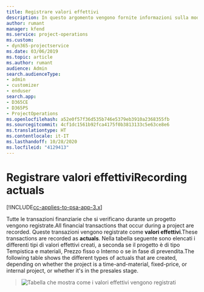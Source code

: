 ```yaml
---
title: Registrare valori effettivi
description: In questo argomento vengono fornite informazioni sulla modalità di registrazione di valori effettivi.
author: rumant
manager: kfend
ms.service: project-operations
ms.custom:
- dyn365-projectservice
ms.date: 03/06/2019
ms.topic: article
ms.author: rumant
audience: Admin
search.audienceType:
- admin
- customizer
- enduser
search.app:
- D365CE
- D365PS
- ProjectOperations
ms.openlocfilehash: a52e0f57f36d535b746e5379eb3910a2368355fb
ms.sourcegitcommit: 4cf1dc1561b92fca4175f0b3813133c5e63ce8e6
ms.translationtype: HT
ms.contentlocale: it-IT
ms.lasthandoff: 10/28/2020
ms.locfileid: "4129413"
---
```

# <a name="recording-actuals"></a><span data-ttu-id="4cd3c-103">Registrare valori effettivi</span><span class="sxs-lookup"><span data-stu-id="4cd3c-103">Recording actuals</span></span> 

[!INCLUDE[cc-applies-to-psa-app-3.x](../includes/cc-applies-to-psa-app-3x.md)]

<span data-ttu-id="4cd3c-104">Tutte le transazioni finanziarie che si verificano durante un progetto vengono registrate.</span><span class="sxs-lookup"><span data-stu-id="4cd3c-104">All financial transactions that occur during a project are recorded.</span></span> <span data-ttu-id="4cd3c-105">Queste transazioni vengono registrate come **valori effettivi**.</span><span class="sxs-lookup"><span data-stu-id="4cd3c-105">These transactions are recorded as **actuals**.</span></span> <span data-ttu-id="4cd3c-106">Nella tabella seguente sono elencati i differenti tipi di valori effettivi creati, a seconda se il progetto è di tipo Tempistica e materiali, Prezzo fisso o Interno o se in fase di prevendita.</span><span class="sxs-lookup"><span data-stu-id="4cd3c-106">The following table shows the different types of actuals that are created, depending on whether the project is a time-and-material, fixed-price, or internal project, or whether it's in the presales stage.</span></span>

> ![Tabella che mostra come i valori effettivi vengono registrati](media/advanced-table2.png)
